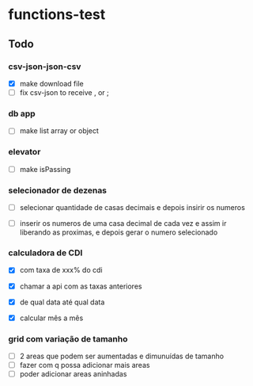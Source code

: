 # functions-test

## Todo

### csv-json-json-csv
- [x] make download file
- [ ] fix csv-json to receive , or ;

### db app
- [ ] make list array or object


### elevator
- [ ] make isPassing


### selecionador de dezenas
 - [ ] selecionar quantidade de casas decimais e depois insirir os numeros
 - [ ] inserir os numeros de uma casa decimal de cada vez e assim ir liberando as proximas, e depois gerar o numero selecionado


### calculadora de CDI
- [x] com taxa de xxx% do cdi
- [x] chamar a api com as taxas anteriores
- [x] de qual data até qual data
- [x] calcular mês a mês


### grid com variação de tamanho
- [ ] 2 areas que podem ser aumentadas e dimunuídas de tamanho
- [ ] fazer com q possa adicionar mais areas
- [ ] poder adicionar areas aninhadas
